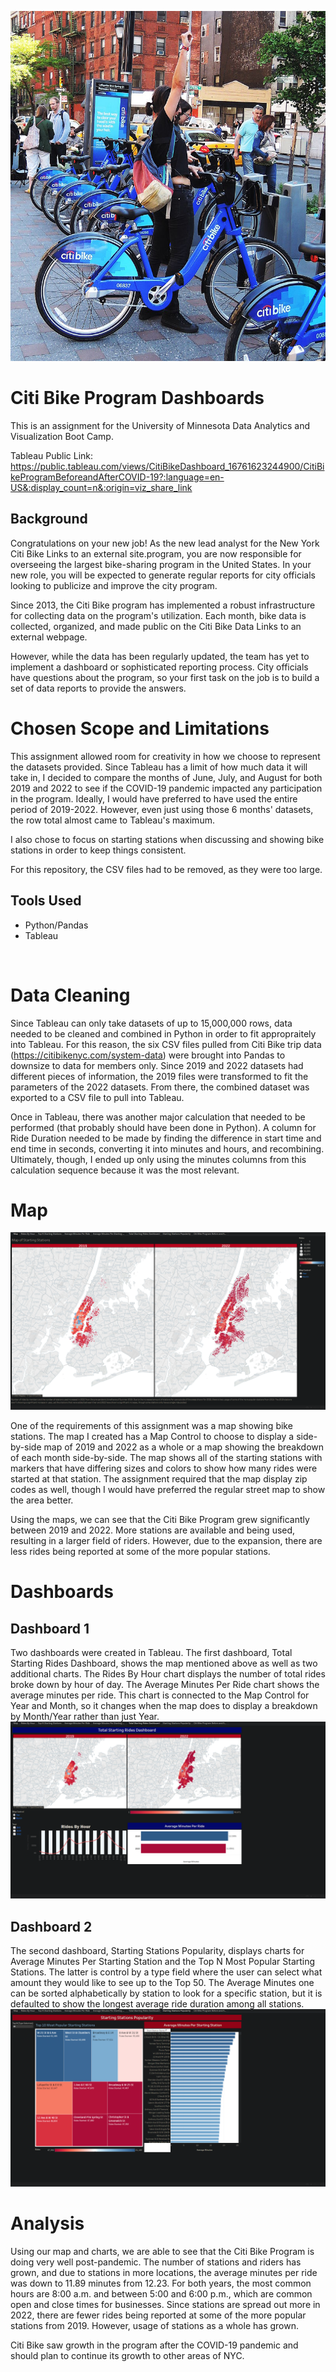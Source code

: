 ![Citi Bike Program](Images/citi-bike-station-bikes.png)
# Citi Bike Program Dashboards

This is an assignment for the University of Minnesota Data Analytics and Visualization Boot Camp.

Tableau Public Link: https://public.tableau.com/views/CitiBikeDashboard_16761623244900/CitiBikeProgramBeforeandAfterCOVID-19?:language=en-US&:display_count=n&:origin=viz_share_link

## Background
Congratulations on your new job! As the new lead analyst for the New York Citi Bike Links to an external site.program, you are now responsible for overseeing the largest bike-sharing program in the United States. In your new role, you will be expected to generate regular reports for city officials looking to publicize and improve the city program.

Since 2013, the Citi Bike program has implemented a robust infrastructure for collecting data on the program's utilization. Each month, bike data is collected, organized, and made public on the Citi Bike Data Links to an external webpage.

However, while the data has been regularly updated, the team has yet to implement a dashboard or sophisticated reporting process. City officials have questions about the program, so your first task on the job is to build a set of data reports to provide the answers.
<br>

# Chosen Scope and Limitations
This assignment allowed room for creativity in how we choose to represent the datasets provided. Since Tableau has a limit of how much data it will take in, I decided to compare the months of June, July, and August for both 2019 and 2022 to see if the COVID-19 pandemic impacted any participation in the program. Ideally, I would have preferred to have used the entire period of 2019-2022. However, even just using those 6 months' datasets, the row total almost came to Tableau's maximum.

I also chose to focus on starting stations when discussing and showing bike stations in order to keep things consistent.

For this repository, the CSV files had to be removed, as they were too large. 

## Tools Used
- Python/Pandas
- Tableau
<br>

# Data Cleaning
Since Tableau can only take datasets of up to 15,000,000 rows, data needed to be cleaned and combined in Python in order to fit appropraitely into Tableau. For this reason, the six CSV files pulled from Citi Bike trip data (https://citibikenyc.com/system-data) were brought into Pandas to downsize to data for members only. Since 2019 and 2022 datasets had different pieces of information, the 2019 files were transformed to fit the parameters of the 2022 datasets. From there, the combined dataset was exported to a CSV file to pull into Tableau.

Once in Tableau, there was another major calculation that needed to be performed (that probably should have been done in Python). A column for Ride Duration needed to be made by finding the difference in start time and end time in seconds, converting it into minutes and hours, and recombining. Ultimately, though, I ended up only using the minutes columns from this calculation sequence because it was the most relevant.
<br>

# Map
![Map](Images/Map.png)

One of the requirements of this assignment was a map showing bike stations. The map I created has a Map Control to choose to display a side-by-side map of 2019 and 2022 as a whole or a map showing the breakdown of each month side-by-side. The map shows all of the starting stations with markers that have differing sizes and colors to show how many rides were started at that station. The assignment required that the map display zip codes as well, though I would have preferred the regular street map to show the area better.

Using the maps, we can see that the Citi Bike Program grew significantly between 2019 and 2022. More stations are available and being used, resulting in a larger field of riders. However, due to the expansion, there are less rides being reported at some of the more popular stations.
<br>

# Dashboards
## Dashboard 1
Two dashboards were created in Tableau. The first dashboard, Total Starting Rides Dashboard, shows the map mentioned above as well as two additional charts. The Rides By Hour chart displays the number of total rides broke down by hour of day. The Average Minutes Per Ride chart shows the average minutes per ride. This chart is connected to the Map Control for Year and Month, so it changes when the map does to display a breakdown by Month/Year rather than just Year.
![Total Starting Rides Dashboard](Images/Dashboard_1.png)
<br>

## Dashboard 2
The second dashboard, Starting Stations Popularity, displays charts for Average Minutes Per Starting Station and the Top N Most Popular Starting Stations. The latter is control by a type field where the user can select what amount they would like to see up to the Top 50. The Average Minutes one can be sorted alphabetically by station to look for a specific station, but it is defaulted to show the longest average ride duration among all stations.
![Starting Stations Popularity](Images/Dashboard_2.png)
<br>

# Analysis
Using our map and charts, we are able to see that the Citi Bike Program is doing very well post-pandemic. The number of stations and riders has grown, and due to stations in more locations, the average minutes per ride was down to 11.89 minutes from 12.23. For both years, the most common hours are 8:00 a.m. and between 5:00 and 6:00 p.m., which are common open and close times for businesses. Since stations are spread out more in 2022, there are fewer rides being reported at some of the more popular stations from 2019. However, usage of stations as a whole has grown.

Citi Bike saw growth in the program after the COVID-19 pandemic and should plan to continue its growth to other areas of NYC. 